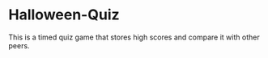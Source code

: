 # Halloween-Quiz

This is a timed quiz game that stores high scores and compare it with other peers. 
